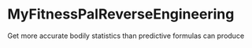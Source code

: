 # MyFitnessPalReverseEngineering
Get more accurate bodily statistics than predictive formulas can produce
